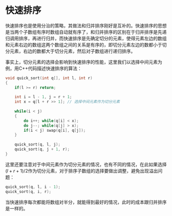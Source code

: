 # 快速排序

快速排序也是使用分治的策略，其做法和归并排序刚好是互补的。快速排序的思想是当两个子数组有序时数组自动就有序了，和归并排序的区别在于归并排序是先递归调用排序，再进行归并，而快速排序是先确定切分的元素，使得元素左边的数组和元素右边的数组这两个数组之间的关系是有序的，即切分元素左边的数都小于切分元素，右边的数都大于切分元素，然后对子数组进行递归排序。

事实上，切分元素的选择会影响到快速排序的性能，这里我们以选择中间元素为例，用C++代码描述快速排序的算法：

```c++
void quick_sort(int q[], int l, int r)
{
    if(l >= r) return;
    
    int i = l - 1, j = r + 1;
    int x = q[l + r >> 1]; // 选择中间元素作为切分元素
    
    while(i < j)
    {
        do i++; while(q[i] < x);
        do j--; while(q[j] > x);
        if(i < j) swap(q[i], q[j]);
    }
    
    quick_sort(q, l, j);
    quick_sort(q, j + 1, r);
}
```

这里还要注意对于中间元素作为切分元素的情况，也有不同的情况，在此如果选择$(l+r+1)/2$作为切分元素，对于排序子数组的选择要做出调整，避免出现溢出问题：

```c++
quick_sort(q, l, i - 1);
quick_sort(q, i, r);
```

当快速排序每次都能将数组对半分，就能得到最好的情况，此时的成本跟归并排序是一样的。